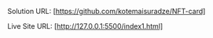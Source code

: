 Solution URL: [https://github.com/kotemaisuradze/NFT-card]

Live Site URL: [http://127.0.0.1:5500/index1.html]
